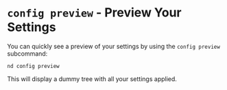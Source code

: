 # `config preview` - Preview Your Settings

You can quickly see a preview of your settings by using the `config preview` subcommand:

```
nd config preview
```

This will display a dummy tree with all your settings applied.
